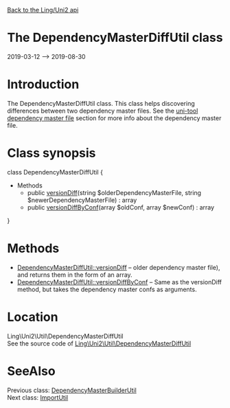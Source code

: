 [Back to the Ling/Uni2 api](https://github.com/lingtalfi/Uni2/blob/master/doc/api/Ling/Uni2.md)



The DependencyMasterDiffUtil class
================
2019-03-12 --> 2019-08-30






Introduction
============

The DependencyMasterDiffUtil class.
This class helps discovering differences between two dependency master files.
See the [uni-tool dependency master file](https://github.com/lingtalfi/Uni2/blob/master/README.md#the-dependency-master-file) section for more info about the dependency master file.



Class synopsis
==============


class <span class="pl-k">DependencyMasterDiffUtil</span>  {

- Methods
    - public [versionDiff](https://github.com/lingtalfi/Uni2/blob/master/doc/api/Ling/Uni2/Util/DependencyMasterDiffUtil/versionDiff.md)(string $olderDependencyMasterFile, string $newerDependencyMasterFile) : array
    - public [versionDiffByConf](https://github.com/lingtalfi/Uni2/blob/master/doc/api/Ling/Uni2/Util/DependencyMasterDiffUtil/versionDiffByConf.md)(array $oldConf, array $newConf) : array

}






Methods
==============

- [DependencyMasterDiffUtil::versionDiff](https://github.com/lingtalfi/Uni2/blob/master/doc/api/Ling/Uni2/Util/DependencyMasterDiffUtil/versionDiff.md) &ndash; older dependency master file), and returns them in the form of an array.
- [DependencyMasterDiffUtil::versionDiffByConf](https://github.com/lingtalfi/Uni2/blob/master/doc/api/Ling/Uni2/Util/DependencyMasterDiffUtil/versionDiffByConf.md) &ndash; Same as the versionDiff method, but takes the dependency master confs as arguments.





Location
=============
Ling\Uni2\Util\DependencyMasterDiffUtil<br>
See the source code of [Ling\Uni2\Util\DependencyMasterDiffUtil](https://github.com/lingtalfi/Uni2/blob/master/Util/DependencyMasterDiffUtil.php)



SeeAlso
==============
Previous class: [DependencyMasterBuilderUtil](https://github.com/lingtalfi/Uni2/blob/master/doc/api/Ling/Uni2/Util/DependencyMasterBuilderUtil.md)<br>Next class: [ImportUtil](https://github.com/lingtalfi/Uni2/blob/master/doc/api/Ling/Uni2/Util/ImportUtil.md)<br>
